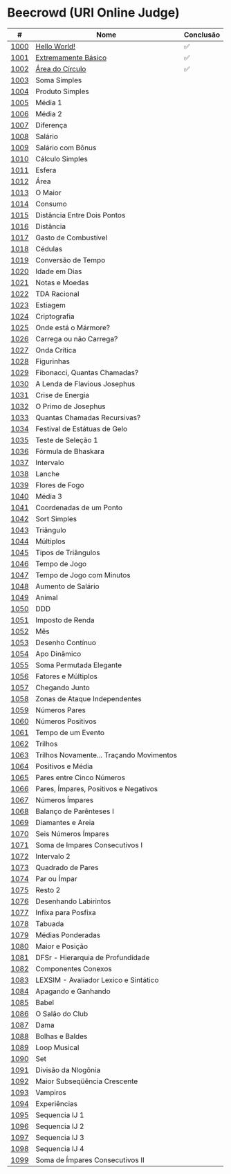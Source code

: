 # Beecrowd (URI Online Judge)

|                                #                                |                   Nome                   | Conclusão |
| --------------------------------------------------------------- | ---------------------------------------- | --------- |
| [1000](https://www.beecrowd.com.br/judge/pt/problems/view/1000) | [Hello World!](https://github.com/carolinepedasil/Java/blob/master/Beecrowd/URI1000.java)        | ✅        |
| [1001](https://www.beecrowd.com.br/judge/pt/problems/view/1001) | [Extremamente Básico](https://github.com/carolinepedasil/Java/blob/master/Beecrowd/URI1001.java) | ✅        |
| [1002](https://www.beecrowd.com.br/judge/pt/problems/view/1002) | [Área do Círculo](https://github.com/carolinepedasil/Java/blob/master/Beecrowd/URI1002.java)     | ✅          |
| [1003](https://www.beecrowd.com.br/judge/pt/problems/view/1003) | Soma Simples                             |           |
| [1004](https://www.beecrowd.com.br/judge/pt/problems/view/1004) | Produto Simples                          |           |
| [1005](https://www.beecrowd.com.br/judge/pt/problems/view/1005) | Média 1                                  |           |
| [1006](https://www.beecrowd.com.br/judge/pt/problems/view/1006) | Média 2                                  |           |
| [1007](https://www.beecrowd.com.br/judge/pt/problems/view/1007) | Diferença                                |           |
| [1008](https://www.beecrowd.com.br/judge/pt/problems/view/1008) | Salário                                  |           |
| [1009](https://www.beecrowd.com.br/judge/pt/problems/view/1009) | Salário com Bônus                        |           |
| [1010](https://www.beecrowd.com.br/judge/pt/problems/view/1010) | Cálculo Simples                          |           |
| [1011](https://www.beecrowd.com.br/judge/pt/problems/view/1011) | Esfera                                   |           |
| [1012](https://www.beecrowd.com.br/judge/pt/problems/view/1012) | Área                                     |           |
| [1013](https://www.beecrowd.com.br/judge/pt/problems/view/1013) | O Maior                                  |           |
| [1014](https://www.beecrowd.com.br/judge/pt/problems/view/1014) | Consumo                                  |           |
| [1015](https://www.beecrowd.com.br/judge/pt/problems/view/1015) | Distância Entre Dois Pontos              |           |
| [1016](https://www.beecrowd.com.br/judge/pt/problems/view/1016) | Distância                                |           |
| [1017](https://www.beecrowd.com.br/judge/pt/problems/view/1017) | Gasto de Combustível                     |           |
| [1018](https://www.beecrowd.com.br/judge/pt/problems/view/1018) | Cédulas                                  |           |
| [1019](https://www.beecrowd.com.br/judge/pt/problems/view/1019) | Conversão de Tempo                       |           |
| [1020](https://www.beecrowd.com.br/judge/pt/problems/view/1020) | Idade em Dias                            |           |
| [1021](https://www.beecrowd.com.br/judge/pt/problems/view/1021) | Notas e Moedas                           |           |
| [1022](https://www.beecrowd.com.br/judge/pt/problems/view/1022) | TDA Racional                             |           |
| [1023](https://www.beecrowd.com.br/judge/pt/problems/view/1023) | Estiagem                                 |           |
| [1024](https://www.beecrowd.com.br/judge/pt/problems/view/1024) | Criptografia                             |           |
| [1025](https://www.beecrowd.com.br/judge/pt/problems/view/1025) | Onde está o Mármore?                     |           |
| [1026](https://www.beecrowd.com.br/judge/pt/problems/view/1026) | Carrega ou não Carrega?                  |           |
| [1027](https://www.beecrowd.com.br/judge/pt/problems/view/1027) | Onda Crítica                             |           |
| [1028](https://www.beecrowd.com.br/judge/pt/problems/view/1028) | Figurinhas                               |           |
| [1029](https://www.beecrowd.com.br/judge/pt/problems/view/1029) | Fibonacci, Quantas Chamadas?             |           |
| [1030](https://www.beecrowd.com.br/judge/pt/problems/view/1030) | A Lenda de Flavious Josephus             |           |
| [1031](https://www.beecrowd.com.br/judge/pt/problems/view/1031) | Crise de Energia                         |           |
| [1032](https://www.beecrowd.com.br/judge/pt/problems/view/1032) | O Primo de Josephus                      |           |
| [1033](https://www.beecrowd.com.br/judge/pt/problems/view/1033) | Quantas Chamadas Recursivas?             |           |
| [1034](https://www.beecrowd.com.br/judge/pt/problems/view/1034) | Festival de Estátuas de Gelo             |           |
| [1035](https://www.beecrowd.com.br/judge/pt/problems/view/1035) | Teste de Seleção 1                       |           |
| [1036](https://www.beecrowd.com.br/judge/pt/problems/view/1036) | Fórmula de Bhaskara                      |           |
| [1037](https://www.beecrowd.com.br/judge/pt/problems/view/1037) | Intervalo                                |           |
| [1038](https://www.beecrowd.com.br/judge/pt/problems/view/1038) | Lanche                                   |           |
| [1039](https://www.beecrowd.com.br/judge/pt/problems/view/1039) | Flores de Fogo                           |           |
| [1040](https://www.beecrowd.com.br/judge/pt/problems/view/1040) | Média 3                                  |           |
| [1041](https://www.beecrowd.com.br/judge/pt/problems/view/1041) | Coordenadas de um Ponto                  |           |
| [1042](https://www.beecrowd.com.br/judge/pt/problems/view/1042) | Sort Simples                             |           |
| [1043](https://www.beecrowd.com.br/judge/pt/problems/view/1043) | Triângulo                                |           |
| [1044](https://www.beecrowd.com.br/judge/pt/problems/view/1044) | Múltiplos                                |           |
| [1045](https://www.beecrowd.com.br/judge/pt/problems/view/1045) | Tipos de Triângulos                      |           |
| [1046](https://www.beecrowd.com.br/judge/pt/problems/view/1046) | Tempo de Jogo                            |           |
| [1047](https://www.beecrowd.com.br/judge/pt/problems/view/1047) | Tempo de Jogo com Minutos                |           |
| [1048](https://www.beecrowd.com.br/judge/pt/problems/view/1048) | Aumento de Salário                       |           |
| [1049](https://www.beecrowd.com.br/judge/pt/problems/view/1049) | Animal                                   |           |
| [1050](https://www.beecrowd.com.br/judge/pt/problems/view/1050) | DDD                                      |           |
| [1051](https://www.beecrowd.com.br/judge/pt/problems/view/1051) | Imposto de Renda                         |           |
| [1052](https://www.beecrowd.com.br/judge/pt/problems/view/1052) | Mês                                      |           |
| [1053](https://www.beecrowd.com.br/judge/pt/problems/view/1053) | Desenho Contínuo                         |           |
| [1054](https://www.beecrowd.com.br/judge/pt/problems/view/1054) | Apo Dinâmico                             |           |
| [1055](https://www.beecrowd.com.br/judge/pt/problems/view/1055) | Soma Permutada Elegante                  |           |
| [1056](https://www.beecrowd.com.br/judge/pt/problems/view/1056) | Fatores e Múltiplos                      |           |
| [1057](https://www.beecrowd.com.br/judge/pt/problems/view/1057) | Chegando Junto                           |           |
| [1058](https://www.beecrowd.com.br/judge/pt/problems/view/1058) | Zonas de Ataque Independentes            |           |
| [1059](https://www.beecrowd.com.br/judge/pt/problems/view/1059) | Números Pares                            |           |
| [1060](https://www.beecrowd.com.br/judge/pt/problems/view/1060) | Números Positivos                        |           |
| [1061](https://www.beecrowd.com.br/judge/pt/problems/view/1061) | Tempo de um Evento                       |           |
| [1062](https://www.beecrowd.com.br/judge/pt/problems/view/1062) | Trilhos                                  |           |
| [1063](https://www.beecrowd.com.br/judge/pt/problems/view/1063) | Trilhos Novamente... Traçando Movimentos |           |
| [1064](https://www.beecrowd.com.br/judge/pt/problems/view/1064) | Positivos e Média                        |           |
| [1065](https://www.beecrowd.com.br/judge/pt/problems/view/1065) | Pares entre Cinco Números                |           |
| [1066](https://www.beecrowd.com.br/judge/pt/problems/view/1066) | Pares, Ímpares, Positivos e Negativos    |           |
| [1067](https://www.beecrowd.com.br/judge/pt/problems/view/1067) | Números Ímpares                          |           |
| [1068](https://www.beecrowd.com.br/judge/pt/problems/view/1068) | Balanço de Parênteses I                  |           |
| [1069](https://www.beecrowd.com.br/judge/pt/problems/view/1069) | Diamantes e Areia                        |           |
| [1070](https://www.beecrowd.com.br/judge/pt/problems/view/1070) | Seis Números Ímpares                     |           |
| [1071](https://www.beecrowd.com.br/judge/pt/problems/view/1071) | Soma de Impares Consecutivos I           |           |
| [1072](https://www.beecrowd.com.br/judge/pt/problems/view/1072) | Intervalo 2                              |           |
| [1073](https://www.beecrowd.com.br/judge/pt/problems/view/1073) | Quadrado de Pares                        |           |
| [1074](https://www.beecrowd.com.br/judge/pt/problems/view/1074) | Par ou Ímpar                             |           |
| [1075](https://www.beecrowd.com.br/judge/pt/problems/view/1075) | Resto 2                                  |           |
| [1076](https://www.beecrowd.com.br/judge/pt/problems/view/1076) | Desenhando Labirintos                    |           |
| [1077](https://www.beecrowd.com.br/judge/pt/problems/view/1077) | Infixa para Posfixa                      |           |
| [1078](https://www.beecrowd.com.br/judge/pt/problems/view/1078) | Tabuada                                  |           |
| [1079](https://www.beecrowd.com.br/judge/pt/problems/view/1079) | Médias Ponderadas                        |           |
| [1080](https://www.beecrowd.com.br/judge/pt/problems/view/1080) | Maior e Posição                          |           |
| [1081](https://www.beecrowd.com.br/judge/pt/problems/view/1081) | DFSr - Hierarquia de Profundidade        |           |
| [1082](https://www.beecrowd.com.br/judge/pt/problems/view/1082) | Componentes Conexos                      |           |
| [1083](https://www.beecrowd.com.br/judge/pt/problems/view/1083) | LEXSIM - Avaliador Lexico e Sintático    |           |
| [1084](https://www.beecrowd.com.br/judge/pt/problems/view/1084) | Apagando e Ganhando                      |           |
| [1085](https://www.beecrowd.com.br/judge/pt/problems/view/1085) | Babel                                    |           |
| [1086](https://www.beecrowd.com.br/judge/pt/problems/view/1086) | O Salão do Club                          |           |
| [1087](https://www.beecrowd.com.br/judge/pt/problems/view/1087) | Dama                                     |           |
| [1088](https://www.beecrowd.com.br/judge/pt/problems/view/1088) | Bolhas e Baldes                          |           |
| [1089](https://www.beecrowd.com.br/judge/pt/problems/view/1089) | Loop Musical                             |           |
| [1090](https://www.beecrowd.com.br/judge/pt/problems/view/1090) | Set                                      |           |
| [1091](https://www.beecrowd.com.br/judge/pt/problems/view/1091) | Divisão da Nlogônia                      |           |
| [1092](https://www.beecrowd.com.br/judge/pt/problems/view/1092) | Maior Subseqüência Crescente             |           |
| [1093](https://www.beecrowd.com.br/judge/pt/problems/view/1093) | Vampiros                                 |           |
| [1094](https://www.beecrowd.com.br/judge/pt/problems/view/1094) | Experiências                             |           |
| [1095](https://www.beecrowd.com.br/judge/pt/problems/view/1095) | Sequencia IJ 1                           |           |
| [1096](https://www.beecrowd.com.br/judge/pt/problems/view/1096) | Sequencia IJ 2                           |           |
| [1097](https://www.beecrowd.com.br/judge/pt/problems/view/1097) | Sequencia IJ 3                           |           |
| [1098](https://www.beecrowd.com.br/judge/pt/problems/view/1098) | Sequencia IJ 4                           |           |
| [1099](https://www.beecrowd.com.br/judge/pt/problems/view/1099) | Soma de Ímpares Consecutivos II          |           |